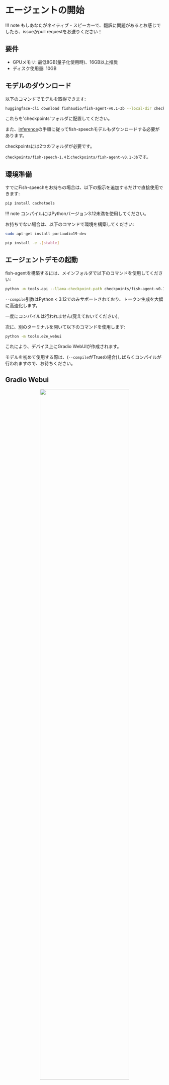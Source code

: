 # エージェントの開始

!!! note
    もしあなたがネイティブ・スピーカーで、翻訳に問題があるとお感じでしたら、issueかpull requestをお送りください！

## 要件

- GPUメモリ: 最低8GB(量子化使用時)、16GB以上推奨
- ディスク使用量: 10GB

## モデルのダウンロード

以下のコマンドでモデルを取得できます:

```bash
huggingface-cli download fishaudio/fish-agent-v0.1-3b --local-dir checkpoints/fish-agent-v0.1-3b
```

これらを'checkpoints'フォルダに配置してください。

また、[inference](inference.md)の手順に従ってfish-speechモデルもダウンロードする必要があります。

checkpointsには2つのフォルダが必要です。

`checkpoints/fish-speech-1.4`と`checkpoints/fish-agent-v0.1-3b`です。

## 環境準備

すでにFish-speechをお持ちの場合は、以下の指示を追加するだけで直接使用できます:
```bash
pip install cachetools
```

!!! note
    コンパイルにはPythonバージョン3.12未満を使用してください。

お持ちでない場合は、以下のコマンドで環境を構築してください:

```bash
sudo apt-get install portaudio19-dev

pip install -e .[stable]
```

## エージェントデモの起動

fish-agentを構築するには、メインフォルダで以下のコマンドを使用してください:

```bash
python -m tools.api --llama-checkpoint-path checkpoints/fish-agent-v0.1-3b/ --mode agent --compile
```

`--compile`引数はPython < 3.12でのみサポートされており、トークン生成を大幅に高速化します。

一度にコンパイルは行われません(覚えておいてください)。

次に、別のターミナルを開いて以下のコマンドを使用します:

```bash
python -m tools.e2e_webui
```

これにより、デバイス上にGradio WebUIが作成されます。

モデルを初めて使用する際は、(`--compile`がTrueの場合)しばらくコンパイルが行われますので、お待ちください。

## Gradio Webui
<p align="center">
   <img src="../../assets/figs/agent_gradio.png" width="75%">
</p>

お楽しみください！

## パフォーマンス

テストでは、4060搭載のラップトップではかろうじて動作しますが、非常に厳しい状態で、約8トークン/秒程度です。4090ではコンパイル時に約95トークン/秒で、これが推奨環境です。

# エージェントについて

このデモは初期アルファテストバージョンで、推論速度の最適化が必要で、修正を待つバグが多数あります。バグを発見した場合や修正したい場合は、issueやプルリクエストをいただけると大変嬉しく思います。
